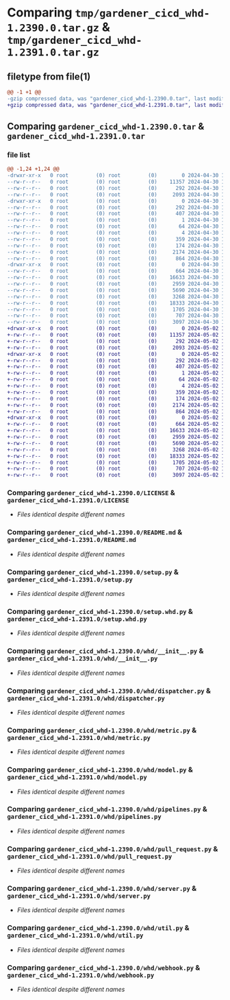 # Comparing `tmp/gardener_cicd_whd-1.2390.0.tar.gz` & `tmp/gardener_cicd_whd-1.2391.0.tar.gz`

## filetype from file(1)

```diff
@@ -1 +1 @@
-gzip compressed data, was "gardener_cicd_whd-1.2390.0.tar", last modified: Tue Apr 30 10:15:20 2024, max compression
+gzip compressed data, was "gardener_cicd_whd-1.2391.0.tar", last modified: Thu May  2 10:06:44 2024, max compression
```

## Comparing `gardener_cicd_whd-1.2390.0.tar` & `gardener_cicd_whd-1.2391.0.tar`

### file list

```diff
@@ -1,24 +1,24 @@
-drwxr-xr-x   0 root         (0) root         (0)        0 2024-04-30 10:15:20.574105 gardener_cicd_whd-1.2390.0/
--rw-r--r--   0 root         (0) root         (0)    11357 2024-04-30 10:14:25.000000 gardener_cicd_whd-1.2390.0/LICENSE
--rw-r--r--   0 root         (0) root         (0)      292 2024-04-30 10:15:20.574105 gardener_cicd_whd-1.2390.0/PKG-INFO
--rw-r--r--   0 root         (0) root         (0)     2093 2024-04-30 10:14:25.000000 gardener_cicd_whd-1.2390.0/README.md
-drwxr-xr-x   0 root         (0) root         (0)        0 2024-04-30 10:15:20.574105 gardener_cicd_whd-1.2390.0/gardener_cicd_whd.egg-info/
--rw-r--r--   0 root         (0) root         (0)      292 2024-04-30 10:15:20.000000 gardener_cicd_whd-1.2390.0/gardener_cicd_whd.egg-info/PKG-INFO
--rw-r--r--   0 root         (0) root         (0)      407 2024-04-30 10:15:20.000000 gardener_cicd_whd-1.2390.0/gardener_cicd_whd.egg-info/SOURCES.txt
--rw-r--r--   0 root         (0) root         (0)        1 2024-04-30 10:15:20.000000 gardener_cicd_whd-1.2390.0/gardener_cicd_whd.egg-info/dependency_links.txt
--rw-r--r--   0 root         (0) root         (0)       64 2024-04-30 10:15:20.000000 gardener_cicd_whd-1.2390.0/gardener_cicd_whd.egg-info/requires.txt
--rw-r--r--   0 root         (0) root         (0)        4 2024-04-30 10:15:20.000000 gardener_cicd_whd-1.2390.0/gardener_cicd_whd.egg-info/top_level.txt
--rw-r--r--   0 root         (0) root         (0)      359 2024-04-30 10:14:25.000000 gardener_cicd_whd-1.2390.0/pyproject.toml
--rw-r--r--   0 root         (0) root         (0)      174 2024-04-30 10:15:20.574105 gardener_cicd_whd-1.2390.0/setup.cfg
--rw-r--r--   0 root         (0) root         (0)     2174 2024-04-30 10:14:25.000000 gardener_cicd_whd-1.2390.0/setup.py
--rw-r--r--   0 root         (0) root         (0)      864 2024-04-30 10:14:25.000000 gardener_cicd_whd-1.2390.0/setup.whd.py
-drwxr-xr-x   0 root         (0) root         (0)        0 2024-04-30 10:15:20.574105 gardener_cicd_whd-1.2390.0/whd/
--rw-r--r--   0 root         (0) root         (0)      664 2024-04-30 10:14:25.000000 gardener_cicd_whd-1.2390.0/whd/__init__.py
--rw-r--r--   0 root         (0) root         (0)    16633 2024-04-30 10:14:25.000000 gardener_cicd_whd-1.2390.0/whd/dispatcher.py
--rw-r--r--   0 root         (0) root         (0)     2959 2024-04-30 10:14:25.000000 gardener_cicd_whd-1.2390.0/whd/metric.py
--rw-r--r--   0 root         (0) root         (0)     5690 2024-04-30 10:14:25.000000 gardener_cicd_whd-1.2390.0/whd/model.py
--rw-r--r--   0 root         (0) root         (0)     3268 2024-04-30 10:14:25.000000 gardener_cicd_whd-1.2390.0/whd/pipelines.py
--rw-r--r--   0 root         (0) root         (0)    18333 2024-04-30 10:14:25.000000 gardener_cicd_whd-1.2390.0/whd/pull_request.py
--rw-r--r--   0 root         (0) root         (0)     1705 2024-04-30 10:14:25.000000 gardener_cicd_whd-1.2390.0/whd/server.py
--rw-r--r--   0 root         (0) root         (0)      707 2024-04-30 10:14:25.000000 gardener_cicd_whd-1.2390.0/whd/util.py
--rw-r--r--   0 root         (0) root         (0)     3097 2024-04-30 10:14:25.000000 gardener_cicd_whd-1.2390.0/whd/webhook.py
+drwxr-xr-x   0 root         (0) root         (0)        0 2024-05-02 10:06:44.686696 gardener_cicd_whd-1.2391.0/
+-rw-r--r--   0 root         (0) root         (0)    11357 2024-05-02 10:05:25.000000 gardener_cicd_whd-1.2391.0/LICENSE
+-rw-r--r--   0 root         (0) root         (0)      292 2024-05-02 10:06:44.686696 gardener_cicd_whd-1.2391.0/PKG-INFO
+-rw-r--r--   0 root         (0) root         (0)     2093 2024-05-02 10:05:25.000000 gardener_cicd_whd-1.2391.0/README.md
+drwxr-xr-x   0 root         (0) root         (0)        0 2024-05-02 10:06:44.686696 gardener_cicd_whd-1.2391.0/gardener_cicd_whd.egg-info/
+-rw-r--r--   0 root         (0) root         (0)      292 2024-05-02 10:06:44.000000 gardener_cicd_whd-1.2391.0/gardener_cicd_whd.egg-info/PKG-INFO
+-rw-r--r--   0 root         (0) root         (0)      407 2024-05-02 10:06:44.000000 gardener_cicd_whd-1.2391.0/gardener_cicd_whd.egg-info/SOURCES.txt
+-rw-r--r--   0 root         (0) root         (0)        1 2024-05-02 10:06:44.000000 gardener_cicd_whd-1.2391.0/gardener_cicd_whd.egg-info/dependency_links.txt
+-rw-r--r--   0 root         (0) root         (0)       64 2024-05-02 10:06:44.000000 gardener_cicd_whd-1.2391.0/gardener_cicd_whd.egg-info/requires.txt
+-rw-r--r--   0 root         (0) root         (0)        4 2024-05-02 10:06:44.000000 gardener_cicd_whd-1.2391.0/gardener_cicd_whd.egg-info/top_level.txt
+-rw-r--r--   0 root         (0) root         (0)      359 2024-05-02 10:05:25.000000 gardener_cicd_whd-1.2391.0/pyproject.toml
+-rw-r--r--   0 root         (0) root         (0)      174 2024-05-02 10:06:44.686696 gardener_cicd_whd-1.2391.0/setup.cfg
+-rw-r--r--   0 root         (0) root         (0)     2174 2024-05-02 10:05:25.000000 gardener_cicd_whd-1.2391.0/setup.py
+-rw-r--r--   0 root         (0) root         (0)      864 2024-05-02 10:05:25.000000 gardener_cicd_whd-1.2391.0/setup.whd.py
+drwxr-xr-x   0 root         (0) root         (0)        0 2024-05-02 10:06:44.686696 gardener_cicd_whd-1.2391.0/whd/
+-rw-r--r--   0 root         (0) root         (0)      664 2024-05-02 10:05:25.000000 gardener_cicd_whd-1.2391.0/whd/__init__.py
+-rw-r--r--   0 root         (0) root         (0)    16633 2024-05-02 10:05:25.000000 gardener_cicd_whd-1.2391.0/whd/dispatcher.py
+-rw-r--r--   0 root         (0) root         (0)     2959 2024-05-02 10:05:25.000000 gardener_cicd_whd-1.2391.0/whd/metric.py
+-rw-r--r--   0 root         (0) root         (0)     5690 2024-05-02 10:05:25.000000 gardener_cicd_whd-1.2391.0/whd/model.py
+-rw-r--r--   0 root         (0) root         (0)     3268 2024-05-02 10:05:25.000000 gardener_cicd_whd-1.2391.0/whd/pipelines.py
+-rw-r--r--   0 root         (0) root         (0)    18333 2024-05-02 10:05:25.000000 gardener_cicd_whd-1.2391.0/whd/pull_request.py
+-rw-r--r--   0 root         (0) root         (0)     1705 2024-05-02 10:05:25.000000 gardener_cicd_whd-1.2391.0/whd/server.py
+-rw-r--r--   0 root         (0) root         (0)      707 2024-05-02 10:05:25.000000 gardener_cicd_whd-1.2391.0/whd/util.py
+-rw-r--r--   0 root         (0) root         (0)     3097 2024-05-02 10:05:25.000000 gardener_cicd_whd-1.2391.0/whd/webhook.py
```

### Comparing `gardener_cicd_whd-1.2390.0/LICENSE` & `gardener_cicd_whd-1.2391.0/LICENSE`

 * *Files identical despite different names*

### Comparing `gardener_cicd_whd-1.2390.0/README.md` & `gardener_cicd_whd-1.2391.0/README.md`

 * *Files identical despite different names*

### Comparing `gardener_cicd_whd-1.2390.0/setup.py` & `gardener_cicd_whd-1.2391.0/setup.py`

 * *Files identical despite different names*

### Comparing `gardener_cicd_whd-1.2390.0/setup.whd.py` & `gardener_cicd_whd-1.2391.0/setup.whd.py`

 * *Files identical despite different names*

### Comparing `gardener_cicd_whd-1.2390.0/whd/__init__.py` & `gardener_cicd_whd-1.2391.0/whd/__init__.py`

 * *Files identical despite different names*

### Comparing `gardener_cicd_whd-1.2390.0/whd/dispatcher.py` & `gardener_cicd_whd-1.2391.0/whd/dispatcher.py`

 * *Files identical despite different names*

### Comparing `gardener_cicd_whd-1.2390.0/whd/metric.py` & `gardener_cicd_whd-1.2391.0/whd/metric.py`

 * *Files identical despite different names*

### Comparing `gardener_cicd_whd-1.2390.0/whd/model.py` & `gardener_cicd_whd-1.2391.0/whd/model.py`

 * *Files identical despite different names*

### Comparing `gardener_cicd_whd-1.2390.0/whd/pipelines.py` & `gardener_cicd_whd-1.2391.0/whd/pipelines.py`

 * *Files identical despite different names*

### Comparing `gardener_cicd_whd-1.2390.0/whd/pull_request.py` & `gardener_cicd_whd-1.2391.0/whd/pull_request.py`

 * *Files identical despite different names*

### Comparing `gardener_cicd_whd-1.2390.0/whd/server.py` & `gardener_cicd_whd-1.2391.0/whd/server.py`

 * *Files identical despite different names*

### Comparing `gardener_cicd_whd-1.2390.0/whd/util.py` & `gardener_cicd_whd-1.2391.0/whd/util.py`

 * *Files identical despite different names*

### Comparing `gardener_cicd_whd-1.2390.0/whd/webhook.py` & `gardener_cicd_whd-1.2391.0/whd/webhook.py`

 * *Files identical despite different names*

